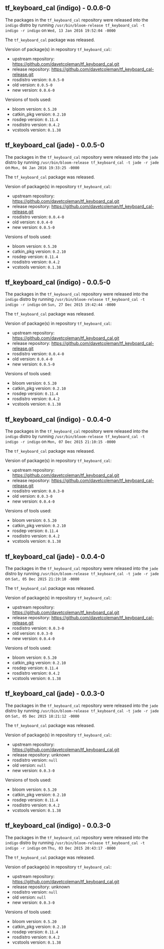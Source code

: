 ## tf_keyboard_cal (indigo) - 0.0.6-0

The packages in the `tf_keyboard_cal` repository were released into the `indigo` distro by running `/usr/bin/bloom-release tf_keyboard_cal -t indigo -r indigo` on `Wed, 13 Jan 2016 19:52:04 -0000`

The `tf_keyboard_cal` package was released.

Version of package(s) in repository `tf_keyboard_cal`:
- upstream repository: https://github.com/davetcoleman/tf_keyboard_cal.git
- release repository: https://github.com/davetcoleman/tf_keyboard_cal-release.git
- rosdistro version: `0.0.5-0`
- old version: `0.0.5-0`
- new version: `0.0.6-0`

Versions of tools used:
- bloom version: `0.5.20`
- catkin_pkg version: `0.2.10`
- rosdep version: `0.11.4`
- rosdistro version: `0.4.2`
- vcstools version: `0.1.38`


## tf_keyboard_cal (jade) - 0.0.5-0

The packages in the `tf_keyboard_cal` repository were released into the `jade` distro by running `/usr/bin/bloom-release tf_keyboard_cal -t jade -r jade` on `Mon, 04 Jan 2016 19:33:25 -0000`

The `tf_keyboard_cal` package was released.

Version of package(s) in repository `tf_keyboard_cal`:
- upstream repository: https://github.com/davetcoleman/tf_keyboard_cal.git
- release repository: https://github.com/davetcoleman/tf_keyboard_cal-release.git
- rosdistro version: `0.0.4-0`
- old version: `0.0.4-0`
- new version: `0.0.5-0`

Versions of tools used:
- bloom version: `0.5.20`
- catkin_pkg version: `0.2.10`
- rosdep version: `0.11.4`
- rosdistro version: `0.4.2`
- vcstools version: `0.1.38`


## tf_keyboard_cal (indigo) - 0.0.5-0

The packages in the `tf_keyboard_cal` repository were released into the `indigo` distro by running `/usr/bin/bloom-release tf_keyboard_cal -t indigo -r indigo` on `Sun, 27 Dec 2015 19:42:44 -0000`

The `tf_keyboard_cal` package was released.

Version of package(s) in repository `tf_keyboard_cal`:
- upstream repository: https://github.com/davetcoleman/tf_keyboard_cal.git
- release repository: https://github.com/davetcoleman/tf_keyboard_cal-release.git
- rosdistro version: `0.0.4-0`
- old version: `0.0.4-0`
- new version: `0.0.5-0`

Versions of tools used:
- bloom version: `0.5.20`
- catkin_pkg version: `0.2.10`
- rosdep version: `0.11.4`
- rosdistro version: `0.4.2`
- vcstools version: `0.1.38`


## tf_keyboard_cal (indigo) - 0.0.4-0

The packages in the `tf_keyboard_cal` repository were released into the `indigo` distro by running `/usr/bin/bloom-release tf_keyboard_cal -t indigo -r indigo` on `Mon, 07 Dec 2015 21:10:15 -0000`

The `tf_keyboard_cal` package was released.

Version of package(s) in repository `tf_keyboard_cal`:
- upstream repository: https://github.com/davetcoleman/tf_keyboard_cal.git
- release repository: https://github.com/davetcoleman/tf_keyboard_cal-release.git
- rosdistro version: `0.0.3-0`
- old version: `0.0.3-0`
- new version: `0.0.4-0`

Versions of tools used:
- bloom version: `0.5.20`
- catkin_pkg version: `0.2.10`
- rosdep version: `0.11.4`
- rosdistro version: `0.4.2`
- vcstools version: `0.1.38`


## tf_keyboard_cal (jade) - 0.0.4-0

The packages in the `tf_keyboard_cal` repository were released into the `jade` distro by running `/usr/bin/bloom-release tf_keyboard_cal -t jade -r jade` on `Sat, 05 Dec 2015 21:19:10 -0000`

The `tf_keyboard_cal` package was released.

Version of package(s) in repository `tf_keyboard_cal`:
- upstream repository: https://github.com/davetcoleman/tf_keyboard_cal.git
- release repository: https://github.com/davetcoleman/tf_keyboard_cal-release.git
- rosdistro version: `0.0.3-0`
- old version: `0.0.3-0`
- new version: `0.0.4-0`

Versions of tools used:
- bloom version: `0.5.20`
- catkin_pkg version: `0.2.10`
- rosdep version: `0.11.4`
- rosdistro version: `0.4.2`
- vcstools version: `0.1.38`


## tf_keyboard_cal (jade) - 0.0.3-0

The packages in the `tf_keyboard_cal` repository were released into the `jade` distro by running `/usr/bin/bloom-release tf_keyboard_cal -t jade -r jade` on `Sat, 05 Dec 2015 18:21:12 -0000`

The `tf_keyboard_cal` package was released.

Version of package(s) in repository `tf_keyboard_cal`:
- upstream repository: https://github.com/davetcoleman/tf_keyboard_cal.git
- release repository: unknown
- rosdistro version: `null`
- old version: `null`
- new version: `0.0.3-0`

Versions of tools used:
- bloom version: `0.5.20`
- catkin_pkg version: `0.2.10`
- rosdep version: `0.11.4`
- rosdistro version: `0.4.2`
- vcstools version: `0.1.38`


## tf_keyboard_cal (indigo) - 0.0.3-0

The packages in the `tf_keyboard_cal` repository were released into the `indigo` distro by running `/usr/bin/bloom-release tf_keyboard_cal -t indigo -r indigo` on `Thu, 03 Dec 2015 20:43:17 -0000`

The `tf_keyboard_cal` package was released.

Version of package(s) in repository `tf_keyboard_cal`:
- upstream repository: https://github.com/davetcoleman/tf_keyboard_cal.git
- release repository: unknown
- rosdistro version: `null`
- old version: `null`
- new version: `0.0.3-0`

Versions of tools used:
- bloom version: `0.5.20`
- catkin_pkg version: `0.2.10`
- rosdep version: `0.11.4`
- rosdistro version: `0.4.2`
- vcstools version: `0.1.38`


